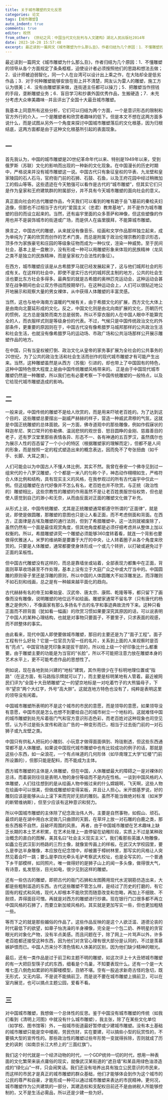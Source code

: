 ```yaml
---
title: 关于城市雕塑的文化反思
categories: 论文
tags: [城市雕塑]
auto_indent: true
comments: true
editor: 皎然
from_other: 《世纪之风：中国当代文化批判与人文建构》湖北人民出版社2014年
date: 2023-10-28 15:57:48
excerpt: 最近读到一篇网文《城市雕塑为什么那么丑》，作者归结为几个原因：1．不懂雕塑的领导从各个方面规定了条条框框，迫使设计者必须按照他们的思路和想法去做；2．设计师被迫弱智化，同一个人在台湾可以设计出上乘之作，在大陆却全是低劣作品；3．对于何种雕塑能够安放在街上并不清楚，网友认为雷人的雕塑，施工方认为很美；4．没有由雕塑家来做，连街道主任都可以操刀；5．把雕塑当作捞钱的手段，垄断雕塑业务；6．盲目学习和抄袭外国优秀作品，生搬硬造；7．未充分考虑大众审美趣味···并且评出了全国十大最丑城市雕塑。
---
```

最近读到一篇网文《城市雕塑为什么那么丑》，作者归结为几个原因：1．不懂雕塑的领导从各个方面规定了条条框框，迫使设计者必须按照他们的思路和想法去做；2．设计师被迫弱智化，同一个人在台湾可以设计出上乘之作，在大陆却全是低劣作品；3．对于何种雕塑能够安放在街上并不清楚，网友认为雷人的雕塑，施工方认为很美；4．没有由雕塑家来做，连街道主任都可以操刀；5．把雕塑当作捞钱的手段，垄断雕塑业务；6．盲目学习和抄袭外国优秀作品，生搬硬造；7．未充分考虑大众审美趣味···并且评出了全国十大最丑城市雕塑。

我基本上同意所有这些分析，它们可以归结为两个方面，一个是意识形态的限制和官方外行的介入，一个是雕塑者和欣赏者趣味的低下。但是本文不想在这两方面多说什么，而是试图从另外一个角度来探讨中国城市雕塑落后的文化根基，因为归根结底，这两方面都是由于这种文化根基所引起的表面现象。
## 一
首先我认为，中国的城市雕塑是20世纪革命年代以来、特别是1949年以来，受到俄罗斯（苏联）文化的影响而出现的一种新的文化现象。在中国漫长的历史时期中，严格说来并没有城市雕塑这一说。中国古代只有象征皇权的华表、九龙壁和皇家陵园的石人石马，官府衙门前的石狮、石鼓、石鱼，以及王府花园中经过稍微加工的假山等等。这些遗迹在今天勉强可以看作是古代的“城市雕塑”，但其实它们只是作为皇家和王府建筑群的附属部分，并不具有今天城市雕塑的面向社会的意义。

真正面向社会的古代雕塑作品，今天我们可以看到的唯有跪于岳飞墓前的秦桧夫妇造像，但那也不过相当于古代的“爱国主义（忠君）教育基地”，并不是作为城市雕塑的目的而设立起来的。当然，还有庙宇里面的众多菩萨和神像，但这些塑像的作用也并不是装饰城市的街道或广场，而是供人在庙里膜拜，不能算城市雕塑。

换言之，中国古代的雕塑，从来就没有像音乐、绘画和文学作品那样独立起来，成为单纯为了美的欣赏而创作的艺术门类，而总是附属于政治伦理宗教的意识形态，顶多作为家族豪宅和庄园的等级象征物而成为一种仪仗，渲染一种威势。至于民间社会，基本上是一盘散沙，没有形成一种可以用雕塑形象来体现的民族精神（龙凤之类不是独立的民族精神，而是皇家权力合法性的象征）。

在西方，城市雕塑应该是从古希腊罗马就已经发展起来了，这与他们城邦社会的形成有关。在这样的社会中，即使不是实行古代的城邦民主制的地方，公共的社会生活也要比东方社会多得多。最典型的就是古希腊的奥林匹克运动会，这种运动会甚至在战争期间也会让双方停战而按期举行。在这种运动会上，人们可以很贴近地公开地展示和观察大量的男女裸体，从中获得人体雕塑的丰富灵感。

当然，这也与地中海南方温暖的气候有关，由于希腊文化的扩展，西方文化大体上是由南向北蔓延形成的文化。反之，中国文化则是由北向南扩展的文化，历朝历代的惯例，北方总是强势而南方总是弱势。所以不穿衣服的人在中国人眼中不能算完全的人，而衣服样式则是等级身份的代表。不过，气候只是中国传统政治文化的外部条件，更重要的原因则在于，中国古代没有像希腊罗马城邦那样的公共政治生活和社会生活，也就没有像希腊罗马的运动场、市政广场和公共浴场那样公开展示雕塑作品的地方。

在中国，只有当皇权被打倒、政治文化从皇帝的家务事扩展为全社会的公共事务的20世纪，为了公共的政治生活和社会生活而创作的现代城市雕塑才有可能产生出来。当然，这种雕塑虽然是从西方（苏俄）引进的，却也带上了中国固有的特色，这种中国特色很大程度上是由中国传统雕塑风格带来的。
正是由于中国现代城市雕塑仍然是一种雕塑，所以我们也有必要考察一下中国传统雕塑的一般特点，以及它给现代城市雕塑造成的影响。
## 二
一般来说，中国传统的雕塑不是给人欣赏的，而是用来吓唬老百姓的。为了达到这个目的，这些雕塑总要摆出一副威严赫赫的样子，营造一种威武肃穆的气氛，这就是中国正统雕塑的总体面貌。另一方面，佛寺道观中的那些雕像，例如作假寐状的释迦牟尼、笑口常开的弥勒佛、温润悲悯的观世音、怒目圆睁的金刚、慈眉善目的老子，还有罗汉堂里那些表情各异、形态不一、各有神通的五百罗汉，虽然偶尔也为展示人性的百态留了一个小小的特区（根据雕塑家的理解而定），但都不是人间的形象，而是按照一定的程式塑造出来的概念表达，因而免不了夸张扭曲（如千手、长脚、大耳之类）。

人们可能会以为中国古人不懂人体比例，其实不然。我曾在泰安一个佛寺见到过一组宋代的十八罗汉雕塑，个个都是一米八的匀称个子，神态动作栩栩如生，严格符合人体比例和结构，具有现实主义的风格，在我参观过的所有古代庙宇中仅此一例。但这组雕塑在古代好像并不怎么有名，老百姓也并不欣赏。与正统（政治性的）雕塑相比，这些宗教性的雕塑的作用虽然不是让老百姓畏服世俗权势，但也是使人感觉到自己的渺小和无奈，从而由反面对正面的雕塑文化做了补充。

从形式上说，中国传统雕塑、尤其是正统雕塑通常都遵守所谓的“正面律”，就是说，即使是做圆雕，那雕塑的意图也只是让人看正面，而不考虑侧面和背面。在西方，正面律是古埃及雕塑的通行法则，但到了希腊雕塑中，这一法则就被废除了，虽然仍然有一个面是最佳观赏角度，但其他角度都是必须仔细考虑并从整体上加以权衡的。所以，希腊雕塑讲究一个雕塑必须能够360度转着看，就连一个背影也要做得优雅迷人。米罗的维纳斯是要置于大厅的中央，让人转着圈子从各个角度来欣赏的。只要是人体雕塑，通常都要使身体形成一个或几个转折，以打破或避免过于正面的呆板性。

但中国古代雕塑没有这样的，而总是靠墙坐或站着，全部表现力都集中在正面，背面则草草收场甚至不作处理，基本上没有立于大庭广众之中或大厅当中的。中国圆雕的原则骨子里还是浮雕的原则，所以中国的人体圆雕大不如浮雕发达，而浮雕则不如石刻和线画，总之是有一种越来越平面化的趋向。

古代赫赫有名的帝王如秦始皇、汉武帝、唐太宗、康熙、乾隆等等，都只留下了画像而没有雕像，说明雕塑的地位远不如绘画。雕塑家通常不留名字（只有唐代的杨惠之是例外），不像画家有那么多扬名千古的名字和事迹典故流传下来。这种只看正面而不顾背面（犹如看一幅画）的欣赏习惯如果要深究其原因的话，可以说表明了中国人的某种心理结构，也就是对事物只要面子，不要里子，只求表面的观感，而不顾整体的事实。

由此看来，现代中国人即使要做城市雕塑，那目的主要还是为了“面子工程”。面子工程有什么好处？它是一位官员为官一任的名片，关系到上面的人来视察时是否有“亮点”。中国官场是凭印象来提拔干部的，所以给上级一个好印象比什么都重要。由于雕塑主要的功能是为当官的“长脸”，所以不可能把注意力放在雕塑本身的艺术水平上，更不可能考虑作品的思想性了。

例如说，现在各地到处兴建的“地标”建筑，其作用很少在于标明地理位置或“指路”（在这方面，有马路指示牌就可以了），而主要是标明某地有人管着。最近被网民们评为“全国十大丑陋雕塑”之一的望京地标是一对吃着竹子的大熊猫母子，下书“望京”两个大红字，外号“高大胖”。这就连地方特色也没有了，纯粹是表明这里的领导没有闲着。

中国城市雕塑所表明的不是这个城市的市民的意愿，而是领导的意愿，如果领导没有意愿，中国市民是怎么也想不到要给自己的城市树立一个地标的。这就难怪中国的城市雕塑到处充斥着衙门气和官方意识形态色彩，而老百姓对这种现象也司空见惯，认为不过是街头宣传和政治广告的一种变形而已，相当于过去衙门前的一对石狮子或九龙壁之类。

中国只有供私人把玩的小雕刻、小玩意才做得面面俱到、玲珑剔透，但这些东西通常都不是人体雕塑。如果说中国现代城市雕塑中也有比较成功的例子的话，那就是这些小东西，如一朵浪花，一个有点味道的几何形体（如华南理工大学“红楼”门前所设置的），但那只能是配料，而不能成为主体。

西方城市雕塑的主体是人体雕塑，但在中国，人体雕塑最大的障碍之一是对裸体的忌讳，而着装则往往是表明人物的身份等级而不是内在性格。一谈到中国风格的人体雕塑，人们往往想到的是从绘画人物中搬过来的什么嫦娥啊，飞天啊，这些人物在绘画中可以很美，但做成雕塑却变得呆板，并且让人担心。米开朗基罗说，好的雕刻应该是能够从山上滚下来而完好无损的雕刻。虽然不能当做绝对标准（如米罗的断臂维纳斯），但至少应该有这种意识和努力。

所以中国城市雕塑的主体除了纪念政治伟人外，主要是自然事物，如假山、顽石。最烦的是在湖中用白水泥做几只曲颈的天鹅，在草坪上放一对石雕的白鹿之类，那些东西极不自然，且破坏周围的风景。
再者，由于中国城市雕塑在艺术趣味上缺乏长期的本土艺术积累，在艺术处理上一直停留在幼稚阶段，实质上不过是某种政治概念的直白的图解，美其名曰“社会主义现实主义”。我们看那些英雄人物雕像，如矗立在武汉彭刘杨路的三烈士像，就像宣传画上的样板。在武汉大学校园里，要么是李达半身雕像，本应放在纪念馆中，却被置于樟树林里，那写实的风格让人突然见着会吓一跳；要么是李四光牵头毛驴考察武大校址，也是全写实的，一个普通下乡干部模样，如同照片。唯一做得好的是狮子山上的闻一多头像，做得很大气，有诗意，虬发怒张，目光如电，很少见到这样的雕塑。

还有一些仿古的雕塑，即把古代的衙门石狮和龙图腾用现代水泥钢筋仿造出来，大都是些粗制滥造的东西。古代这些雕塑不管怎么样，是经过了历史的打磨的，有它固有的程式和风格，现代人却根本不能欣赏而随意改变和忽略，再加上不细致、不耐烦，弄得面目可憎。再就是对西方的雕塑进行抄袭。现在银行门口很多都不再立中国风格的石狮了，而要立新加坡风格的。其实就是更加写实一些，但也更加粗糙一些。

等而下之的就是那些媚俗的作品了。这些作品反映的是这个人欲泛滥、道德沦丧的时代最低下的欲望，如章子怡洗澡的半身裸像，完全是一个包二奶、养明星的贪官眼光的对象化产物，没有半点美感。而且问题在于，除了网上一片骂声以外，许多老百姓都还接受这种东西，因为他们对贪官心理有很大部分是认同的，不过是羡慕嫉妒恨而已。中国人历来分不清色情和人体美的区别，因为他们缺少精神的眼光。

最后，还有一类作品是过于前卫和主题不明的雕塑，如这次评上十大丑陋城市雕塑的有一大把巨型筷子式的东西，细看是个鸟巢，不知要表现什么。还有一个是一大堆七歪八倒危如累卵的吊脚楼模型，丑陋不堪。空有一股追求新奇古怪的急切，既无形式，又无内容。不是说不能搞前卫，而是说不要在城市雕塑上搞前卫，可以在室内展览，也可以搞点主题公园，爱看不看。
## 三
对中国城市雕塑，我想做一个总体性的反思。鉴于中国没有城市雕塑的传统（如我们看到《清明上河图》中就没有什么城市雕塑），我主张，除了在某些文化单位（如学校、图书馆等）外，一般城市街道最好暂停或少建城市雕塑。没有本土基础的城市雕塑只能是空中楼阁，劳民伤财，实在要建，可以搞些小型的玩赏性的，不要搞大型的宣传性的。那些政治性的雕塑过些年形势一变就得拆除，否则就成了历史的讽刺（如南京长江大桥上的“三面红旗”）。

我们这个时代就是一个经济动物的时代，一个GDP统帅一切的时代，想用一种表面的文化繁荣来装点庸俗的现实，就像武汉某街道的“遮丑墙”和某县用绿色油漆造成的“绿化山”一样，只会闹笑话。我们还没有培养出具有独立公民意识的市民来，而这样的市民才是真正的城市雕塑的群众基础，他们才能够体会到作为这个城市的公民的尊严和自豪，才能形成一种可以通过城市雕塑来表达的市民精神。更何况，城市雕塑作为公共建筑的一部分，其建造权和支配权目前还不是由纳税人所能够控制的，又不是生活必需品，所以还是少建一些为好。
